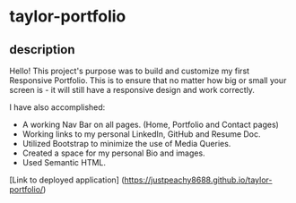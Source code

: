 # taylor-portfolio

## description
Hello! This project's purpose was to build and customize my first Responsive Portfolio. This is to ensure that no matter how big or small your screen is - it will still have a responsive design and work correctly.

I have also accomplished:

* A working Nav Bar on all pages. (Home, Portfolio and Contact pages)
* Working links to my personal LinkedIn, GitHub and Resume Doc.
* Utilized Bootstrap to minimize the use of Media Queries.
* Created a space for my personal Bio and images.
* Used Semantic HTML.

[Link to deployed application] (https://justpeachy8688.github.io/taylor-portfolio/)
